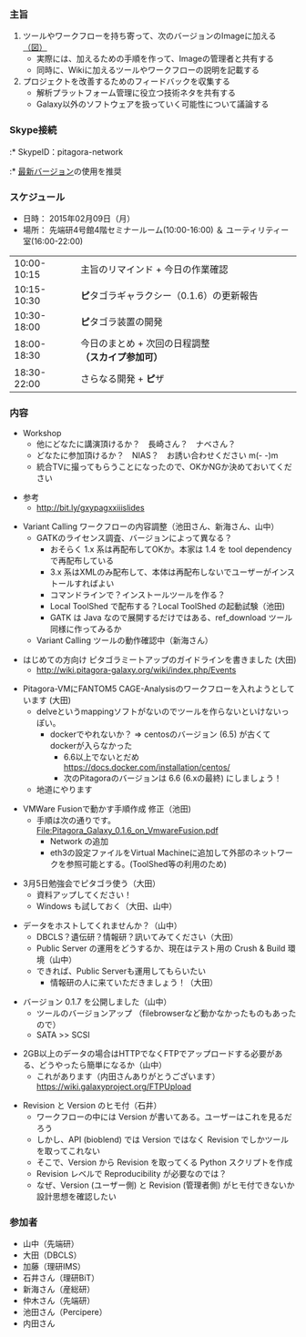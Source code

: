 ### 主旨

1.  ツールやワークフローを持ち寄って、次のバージョンのImageに加える [（図）](http://www.pitagora-galaxy.org/_/rsrc/1416890873801/about/about_overview.png)
    -   実際には、加えるための手順を作って、Imageの管理者と共有する
    -   同時に、Wikiに加えるツールやワークフローの説明を記載する
2.  プロジェクトを改善するためのフィードバックを収集する
    -   解析プラットフォーム管理に役立つ技術ネタを共有する
    -   Galaxy以外のソフトウェアを扱っていく可能性について議論する

### Skype接続

:\* SkypeID：pitagora-network

:\* [最新バージョン](http://www.skype.com/ja/)の使用を推奨

### スケジュール

-   日時： 2015年02月09日（月）
-   場所： 先端研4号館4階セミナールーム(10:00-16:00) ＆ ユーティリティー室(16:00-22:00)

|             |                                                       |
|-------------|-------------------------------------------------------|
| 10:00-10:15 | 主旨のリマインド + 今日の作業確認                     |
| 10:15-10:30 | **ピ**タゴラギャラクシー（0.1.6）の更新報告           |
| 10:30-18:00 | **ピ**タゴラ装置の開発                                |
| 18:00-18:30 | 今日のまとめ + 次回の日程調整　**（スカイプ参加可）** |
| 18:30-22:00 | さらなる開発 + **ピ**ザ                               |

### 内容

-   Workshop
    -   他にどなたに講演頂けるか？　長崎さん？　ナベさん？
    -   どなたに参加頂けるか？　NIAS？　お誘い合わせください m(- -)m
    -   統合TVに撮ってもらうことになったので、OKかNGか決めておいてください

<!-- -->

-   参考
    -   <http://bit.ly/gxypagxxiiislides>

<!-- -->

-   Variant Calling ワークフローの内容調整（池田さん、新海さん、山中）
    -   GATKのライセンス調査、バージョンによって異なる？
        -   おそらく 1.x 系は再配布してOKか。本家は 1.4 を tool dependency で再配布している
        -   3.x 系はXMLのみ配布して、本体は再配布しないでユーザーがインストールすればよい
        -   コマンドラインで？インストールツールを作る？
        -   Local ToolShed で配布する？Local ToolShed の起動試験（池田)
        -   GATK は Java なので展開するだけではある、ref_download ツール同様に作ってみるか
    -   Variant Calling ツールの動作確認中（新海さん）

<!-- -->

-   はじめての方向け ピタゴラミートアップのガイドラインを書きました (大田)
    -   <http://wiki.pitagora-galaxy.org/wiki/index.php/Events>

<!-- -->

-   Pitagora-VMにFANTOM5 CAGE-Analysisのワークフローを入れようとしています (大田)
    -   delveというmappingソフトがないのでツールを作らないといけないっぽい。
        -   dockerでやれないか？ =&gt; centosのバージョン (6.5) が古くてdockerが入らなかった
            -   6.6以上でないとだめ <https://docs.docker.com/installation/centos/>
            -   次のPitagoraのバージョンは 6.6 (6.xの最終) にしましょう！
    -   地道にやります

<!-- -->

-   VMWare Fusionで動かす手順作成 修正（池田)
    -   手順は次の通りです。 [<File:Pitagora_Galaxy_0.1.6_on_VmwareFusion.pdf>](/File:Pitagora_Galaxy_0.1.6_on_VmwareFusion.pdf "wikilink")
        -   Network の追加
        -   eth3の設定ファイルをVirtual Machineに追加して外部のネットワークを参照可能とする。(ToolShed等の利用のため)

<!-- -->

-   3月5日勉強会でピタゴラ使う（大田）
    -   資料アップしてください！
    -   Windows も試しておく（大田、山中）

<!-- -->

-   データをホストしてくれませんか？（山中）
    -   DBCLS？遺伝研？情報研？訊いてみてください（大田）
    -   Public Server の運用をどうするか、現在はテスト用の Crush & Build 環境（山中）
    -   できれば、Public Serverも運用してもらいたい
        -   情報研の人に来ていただきましょう！（大田）

<!-- -->

-   バージョン 0.1.7 を公開しました（山中）
    -   ツールのバージョンアップ （filebrowserなど動かなかったものもあったので）
    -   SATA &gt;&gt; SCSI

<!-- -->

-   2GB以上のデータの場合はHTTPでなくFTPでアップロードする必要がある、どうやったら簡単になるか（山中）
    -   これがあります（内田さんありがとうございます） <https://wiki.galaxyproject.org/FTPUpload>

<!-- -->

-   Revision と Version のヒモ付（石井）
    -   ワークフローの中には Version が書いてある。ユーザーはこれを見るだろう
    -   しかし、API (bioblend) では Version ではなく Revision でしかツールを取ってこれない
    -   そこで、Version から Revision を取ってくる Python スクリプトを作成
    -   Revision レベルで Reproducibility が必要なのでは？
    -   なぜ、Version (ユーザー側) と Revision (管理者側) がヒモ付できないか設計思想を確認したい

### 参加者

-   山中（先端研）
-   大田（DBCLS）
-   加藤（理研IMS）
-   石井さん（理研BiT）
-   新海さん（産総研）
-   仲木さん（先端研）
-   池田さん（Percipere）
-   内田さん
